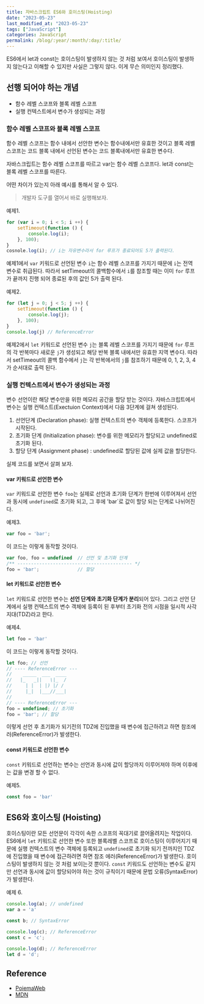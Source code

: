 ```yaml
---
title: 자바스크립트 ES6와 호이스팅(Hoisting)
date: "2023-05-23"
last_modified_at: "2023-05-23"
tags: ["JavaScript"]
categories: JavaScript
permalink: /blog/:year/:month/:day/:title/
---
```

ES6에서 let과 const는 호이스팅이 발생하지 않는 것 처럼 보여서 호이스팅이 발생하지 않는다고 이해할 수 있지만 사실은 그렇지 않다. 이게 무슨 의미인지 정리했다.

<!--more-->

## 선행 되어야 하는 개념

- 함수 레벨 스코프와 블록 레벨 스코프
- 실행 컨텍스트에서 변수가 생성되는 과정

### 함수 레벨 스코프와 블록 레벨 스코프

함수 레벨 스코프는 함수 내에서 선안한 변수는 함수내에서만 유효한 것이고 블록 레벨 스코프는 코드 블록 내에서 선언된 변수는 코드 블록내에서만 유효한 변수다.

자바스크립트는 함수 레벨 스코프를 따르고 var는 함수 레벨 스코프다. let과 const는 블록 레벨 스코프를 따른다.

어떤 차이가 있는지 아래 예시를 통해서 알 수 있다.

> 개발자 도구를 열어서 바로 실행해보자.

예제1.

```js
for (var i = 0; i < 5; i ++) {
    setTimeout(function () {
        console.log(i);
    }, 100);
}
cosnole.log(i); // i는 자유변수라서 for 루프가 종료되어도 5가 출력된다.
```

예제1에서 `var` 키워드로 선언된 변수 `i`는 함수 레벨 스코프를 가지기 때문에 `i`는 전역 변수로 취급된다. 따라서 setTimeout의 콜백함수에서 `i`를 참조할 때는 이미 `for` 루프가 끝까지 진행 되어 종료된 후의 값인 5가 출력 된다.

예제2.

```js
for (let j = 0; j < 5; j ++) {
    setTimeout(function () {
        console.log(j);
    }, 100);
}
console.log(j) // ReferenceError
```

예제2에서 `let` 키워드로 선언된 변수 `j`는 블록 레벨 스코프를 가지기 때문에 `for` 루프의 각 반복마다 새로운 `j`가 생성되고 해당 반복 블록 내에서만 유효한 지역 변수다. 따라서 setTimeout의 콜백 함수에서 `j`는 각 반복에서의 `j`를 참조하기 때문에 0, 1, 2, 3, 4가 순서대로 출력 된다.

### 실행 컨텍스트에서 변수가 생성되는 과정

변수 선언이란 해당 변수만을 위한 메모리 공간을 할당 받는 것이다. 자바스크립트에서 변수는 실행 컨텍스트(Exectuion Context)에서 다음 3단계에 걸쳐 생성된다.

1. 선언단계 (Declaration phase): 실행 컨텍스트의 변수 객체에 등록한다. 스코프가 시작된다.
2. 초기화 단계 (Initialization phase): 변수를 위한 메모리가 할당되고 undefined로 초기화 된다.
3. 할당 단계 (Assignment phase) : undefined로 할당된 값에 실제 값을 할당한다.

실제 코드를 보면서 살펴 보자.

#### var 키워드로 선언한 변수

`var` 키워드로 선언한 변수 `foo`는 실제로 선언과 초기화 단계가 한번에 이루어져서 선언과 동시에 `undefined`로 초기화 되고, 그 후에 'bar`로 값이 할당 되는 단계로 나뉘어진다.

예제3.

```js
var foo = 'bar';
```

이 코드는 이렇게 동작할 것이다.

```js
var foo, foo = undefined  // 선언 및 초기화 단계
/** ------------------------------------------ */
foo = 'bar';              // 할당
```

#### let 키워드로 선언한 변수

`let` 키워드로 선언한 변수는 **선언 단계와 초기화 단계가 분리**되어 있다. 그리고 선언 단계에서 실행 컨텍스트의 변수 객체에 등록이 된 후부터 초기화 전의 시점을 일시적 사각지대(TDZ)라고 한다.

예제4.

```js
let foo = 'bar'
```

이 코드는 이렇게 동작할 것이다.

```js
let foo; // 선언
// ---- ReferenceError ---
//    _____  ___  ____
//   |_   _||   \|_  /
//     | |  | |) |/ / 
//     |_|  |___//___|
//                    
// ---- ReferenceError ---
foo = undefined; // 초기화
foo = 'bar'; // 할당
```

이렇게 선언 후 초기화가 되기전의 TDZ에 진입했을 때 변수에 접근하려고 하면 참조에러(ReferenceError)가 발생한다.

#### const 키워드로 선언한 변수

`const` 키워드로 선언하는 변수는 선언과 동시에 값이 할당까지 이루어져야 하며 이후에는 값을 변경 할 수 없다.

예제5.

```js
const foo = 'bar'
```

## ES6와 호이스팅 (Hoisting)

호이스팅이란 모든 선언문이 각각이 속한 스코프의 꼭대기로 끌어올려지는 작업이다. ES6에서 `let` 키워드로 선언한 변수 또한 블록레벨 스코프로 호이스팅이 이루어지기 때문에 실행 컨텍스트의 변수 객체에 등록되고 `undefined`로 초기화 되기 전까지인 TDZ에 진입했을 때 변수에 접근하려면 하면 참조 에러(ReferenceError)가 발생한다. 호이스팅이 발생하지 않는 것 처럼 보이는것 뿐이다. `const` 키워드도 선언하는 변수도 같지만 선언과 동시에 값이 할당되어야 하는 것이 규칙이기 때문에 문법 오류(SyntaxError)가 발생한다.

예제 6.

```js
console.log(a); // undefined
var a = 'a'

const b; // SyntaxError

console.log(c); // ReferenceError
const c = 'c';

console.log(d); // ReferenceError
let d = 'd';
```

## Reference

- [PoiemaWeb](https://poiemaweb.com/es6-block-scope)
- [MDN](https://developer.mozilla.org/ko/docs/Glossary/Hoisting)
